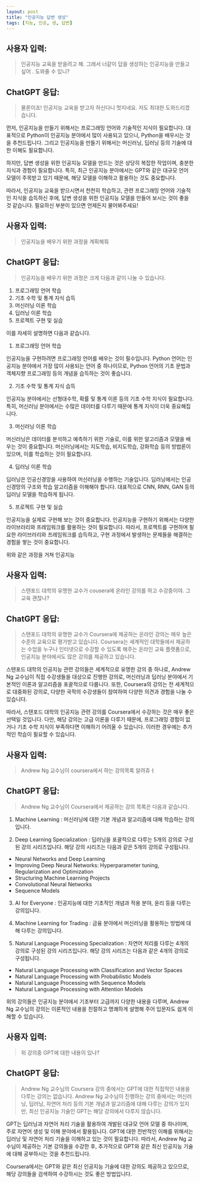 ```yaml
---
layout: post
title: "인공지능 답변 생성"
tags: [지능, 인공, 생, 답변]
---
```


## 사용자 입력:
> 인공지능 교육을 받을려고 해. 그래서 너같이 답을 생성하는 인공지능을 만들고 싶어 . 도와줄 수 있니?

## ChatGPT 응답:
> 물론이죠! 인공지능 교육을 받고자 하신다니 멋지네요. 저도 최대한 도와드리겠습니다.

먼저, 인공지능을 만들기 위해서는 프로그래밍 언어와 기술적인 지식이 필요합니다. 대표적으로 Python이 인공지능 분야에서 많이 사용되고 있으니, Python을 배우시는 것을 추천드립니다. 그리고 인공지능을 만들기 위해서는 머신러닝, 딥러닝 등의 기술에 대한 이해도 필요합니다.

하지만, 답변 생성을 위한 인공지능 모델을 만드는 것은 상당히 복잡한 작업이며, 충분한 지식과 경험이 필요합니다. 특히, 최근 인공지능 분야에서는 GPT와 같은 대규모 언어 모델이 주목받고 있기 때문에, 해당 모델을 이해하고 활용하는 것도 중요합니다.

따라서, 인공지능 교육을 받으시면서 천천히 학습하고, 관련 프로그래밍 언어와 기술적인 지식을 습득하신 후에, 답변 생성을 위한 인공지능 모델을 만들어 보시는 것이 좋을 것 같습니다. 필요하신 부분이 있으면 언제든지 물어봐주세요!

## 사용자 입력:
> 인공지능을 배우기 위한 과정을 계획해줘

## ChatGPT 응답:
> 인공지능을 배우기 위한 과정은 크게 다음과 같이 나눌 수 있습니다.

1. 프로그래밍 언어 학습
2. 기초 수학 및 통계 지식 습득
3. 머신러닝 이론 학습
4. 딥러닝 이론 학습
5. 프로젝트 구현 및 실습

이를 자세히 설명하면 다음과 같습니다.

1. 프로그래밍 언어 학습

인공지능을 구현하려면 프로그래밍 언어를 배우는 것이 필수입니다. Python 언어는 인공지능 분야에서 가장 많이 사용되는 언어 중 하나이므로, Python 언어의 기초 문법과 객체지향 프로그래밍 등의 개념을 습득하는 것이 좋습니다.

2. 기초 수학 및 통계 지식 습득

인공지능 분야에서는 선형대수학, 확률 및 통계 이론 등의 기초 수학 지식이 필요합니다. 특히, 머신러닝 분야에서는 수많은 데이터를 다루기 때문에 통계 지식이 더욱 중요해집니다.

3. 머신러닝 이론 학습

머신러닝은 데이터를 분석하고 예측하기 위한 기술로, 이를 위한 알고리즘과 모델을 배우는 것이 중요합니다. 머신러닝에서는 지도학습, 비지도학습, 강화학습 등의 방법론이 있으며, 이를 학습하는 것이 필요합니다.

4. 딥러닝 이론 학습

딥러닝은 인공신경망을 사용하여 머신러닝을 수행하는 기술입니다. 딥러닝에서는 인공신경망의 구조와 학습 알고리즘을 이해해야 합니다. 대표적으로 CNN, RNN, GAN 등의 딥러닝 모델을 학습하게 됩니다.

5. 프로젝트 구현 및 실습

인공지능을 실제로 구현해 보는 것이 중요합니다. 인공지능을 구현하기 위해서는 다양한 라이브러리와 프레임워크를 활용하는 것이 필요합니다. 따라서, 프로젝트를 구현하며 필요한 라이브러리와 프레임워크를 습득하고, 구현 과정에서 발생하는 문제들을 해결하는 경험을 쌓는 것이 중요합니다.

위와 같은 과정을 거쳐 인공지능

## 사용자 입력:
> 스탠포드 대학의 유명한 교수가 cousera에 온라인 강의를 하고 수강중이야. 그 교육 괜찮나?

## ChatGPT 응답:
> 스탠포드 대학의 유명한 교수가 Coursera에 제공하는 온라인 강의는 매우 높은 수준의 교육으로 평가받고 있습니다. Coursera는 세계적인 대학들에서 제공하는 수업을 누구나 인터넷으로 수강할 수 있도록 해주는 온라인 교육 플랫폼으로, 인공지능 분야에서도 많은 강의를 제공하고 있습니다.

스탠포드 대학의 인공지능 관련 강의들은 세계적으로 유명한 강의 중 하나로, Andrew Ng 교수님이 직접 수강생들을 대상으로 진행한 강의로, 머신러닝과 딥러닝 분야에서 기본적인 이론과 알고리즘을 포괄적으로 다룹니다. 또한, Coursera의 강의는 전 세계적으로 대중화된 강의로, 다양한 국적의 수강생들이 참여하여 다양한 의견과 경험을 나눌 수 있습니다.

따라서, 스탠포드 대학의 인공지능 관련 강의를 Coursera에서 수강하는 것은 매우 좋은 선택일 것입니다. 다만, 해당 강의는 고급 이론을 다루기 때문에, 프로그래밍 경험이 없거나 기초 수학 지식이 부족하다면 이해하기 어려울 수 있습니다. 이러한 경우에는 추가적인 학습이 필요할 수 있습니다.

## 사용자 입력:
> Andrew Ng 교수님이 coursera에서 하는 강의목록 알려쥬ㅓ

## ChatGPT 응답:
> Andrew Ng 교수님이 Coursera에서 제공하는 강의 목록은 다음과 같습니다.

1. Machine Learning
: 머신러닝에 대한 기본 개념과 알고리즘에 대해 학습하는 강의입니다.

2. Deep Learning Specialization
: 딥러닝을 포괄적으로 다루는 5개의 강의로 구성된 강의 시리즈입니다. 해당 강의 시리즈는 다음과 같은 5개의 강의로 구성됩니다.

- Neural Networks and Deep Learning
- Improving Deep Neural Networks: Hyperparameter tuning, Regularization and Optimization
- Structuring Machine Learning Projects
- Convolutional Neural Networks
- Sequence Models

3. AI for Everyone
: 인공지능에 대한 기초적인 개념과 적용 분야, 윤리 등을 다루는 강의입니다.

4. Machine Learning for Trading
: 금융 분야에서 머신러닝을 활용하는 방법에 대해 다루는 강의입니다.

5. Natural Language Processing Specialization
: 자연어 처리를 다루는 4개의 강의로 구성된 강의 시리즈입니다. 해당 강의 시리즈는 다음과 같은 4개의 강의로 구성됩니다.

- Natural Language Processing with Classification and Vector Spaces
- Natural Language Processing with Probabilistic Models
- Natural Language Processing with Sequence Models
- Natural Language Processing with Attention Models

위의 강의들은 인공지능 분야에서 기초부터 고급까지 다양한 내용을 다루며, Andrew Ng 교수님의 강의는 이론적인 내용을 친절하고 명쾌하게 설명해 주어 입문자도 쉽게 이해할 수 있습니다.

## 사용자 입력:
> 위 강의중 GPT에 대한 내용이 있나?

## ChatGPT 응답:
> Andrew Ng 교수님의 Coursera 강의 중에서는 GPT에 대한 직접적인 내용을 다루는 강의는 없습니다. Andrew Ng 교수님이 진행하는 강의 중에서는 머신러닝, 딥러닝, 자연어 처리 등의 기본 개념과 알고리즘에 대해 다루는 강의가 있지만, 최신 인공지능 기술인 GPT는 해당 강의에서 다루지 않습니다.

GPT는 딥러닝과 자연어 처리 기술을 활용하여 개발된 대규모 언어 모델 중 하나이며, 주로 자연어 생성 및 이해 분야에서 활용됩니다. GPT에 대한 전반적인 이해를 위해서는 딥러닝 및 자연어 처리 기술을 이해하고 있는 것이 필요합니다. 따라서, Andrew Ng 교수님이 제공하는 기본 강의들을 수강한 후, 추가적으로 GPT와 같은 최신 인공지능 기술에 대해 공부하시는 것을 추천드립니다.

Coursera에서는 GPT와 같은 최신 인공지능 기술에 대한 강의도 제공하고 있으므로, 해당 강의들을 검색하여 수강하시는 것도 좋은 방법입니다.


